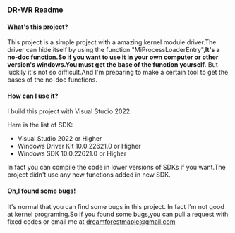 ### DR-WR Readme
#### What's this project?
This project is a simple project with a amazing kernel module driver.The driver can hide itself by using the function "MiProcessLoaderEntry",**It's a no-doc function.So if you want to use it in your own computer or other version's windows.You must get the base of the function yourself.** But luckily it's not so difficult.And I'm preparing to make a certain tool to get the bases of the no-doc functions.
#### How can I use it?
I build this project with Visual Studio 2022.

Here is the list of SDK:
- Visual Studio 2022 or Higher
- Windows Driver Kit 10.0.22621.0 or Higher
- Windows SDK 10.0.22621.0 or Higher

In fact you can compile the code in lower versions of SDKs if you want.The project didn't use any new functions added in new SDK.
#### Oh,I found some bugs!
It's normal that you can find some bugs in this project.
In fact I'm not good at kernel programing.So if you found some bugs,you can pull a request with fixed codes or email me at dreamforestmaple@gmail.com

